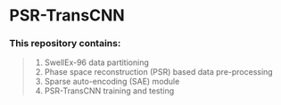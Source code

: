 PSR-TransCNN
====================

### This repository contains:

> 1. SwellEx-96 data partitioning
> 2. Phase space reconstruction (PSR) based data pre-processing
> 3. Sparse auto-encoding (SAE) module
> 4. PSR-TransCNN training and testing 
